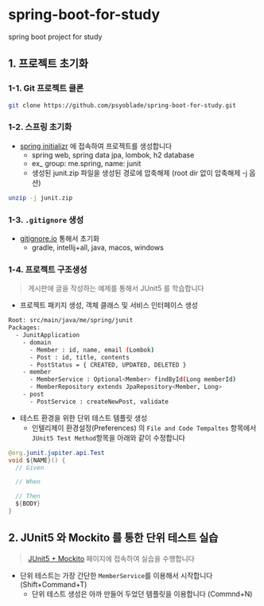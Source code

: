 # spring-boot-for-study
spring boot project for study

## 1. 프로젝트 초기화 

### 1-1. Git 프로젝트 클론
```bash
git clone https://github.com/psyoblade/spring-boot-for-study.git
```

### 1-2. 스프링 초기화
* [spring initializr](https://start.spring.io) 에 접속하여 프로젝트를 생성합니다
  - spring web, spring data jpa, lombok, h2 database
  - ex_ group: me.spring, name: junit
  - 생성된 junit.zip 파일을 생성된 경로에 압축해제 (root dir 없이 압축해제 -j 옵션) 
```bash
unzip -j junit.zip
```

### 1-3. `.gitignore` 생성
* [gitignore.io](https://www.toptal.com/developers/gitignore) 통해서 초기화
  - gradle, intellij+all, java, macos, windows

### 1-4. 프로젝트 구조생성
> 게시판에 글을 작성하는 예제를 통해서 JUnit5 를 학습합니다

* 프로젝트 패키지 생성, 객체 클래스 및 서비스 인터페이스 생성
```bash
Root: src/main/java/me/spring/junit
Packages:
  - JunitApplication
    - domain
      - Member : id, name, email (Lombok)
      - Post : id, title, contents
      - PostStatus = { CREATED, UPDATED, DELETED }
    - member
      - MemberService : Optional<Member> findById(Long memberId)
      - MemberRepository extends JpaRepository<Member, Long>
    - post
      - PostService : createNewPost, validate
```

* 테스트 환경을 위한 단위 테스트 템플릿 생성
  - 인텔리제이 환경설정(Preferences) 의 `File and Code Tempaltes` 항목에서 `JUnit5 Test Method`항목을 아래와 같이 수정합니다 
```java
@org.junit.jupiter.api.Test
void ${NAME}() {
  // Given

  // When

  // Then
  ${BODY}
}
```


## 2. JUnit5 와 Mockito 를 통한 단위 테스트 실습
> [JUnit5 + Mockito](https://github.com/psyoblade/junit-for-dummies) 페이지에 접속하여 실습을 수행합니다 

* 단위 테스트는 가장 간단한 `MemberService`를 이용해서 시작합니다 (Shift+Command+T)
  - 단위 테스트 생성은 아까 만들어 두었던 템플릿을 이용합니다  (Commnd+N)


